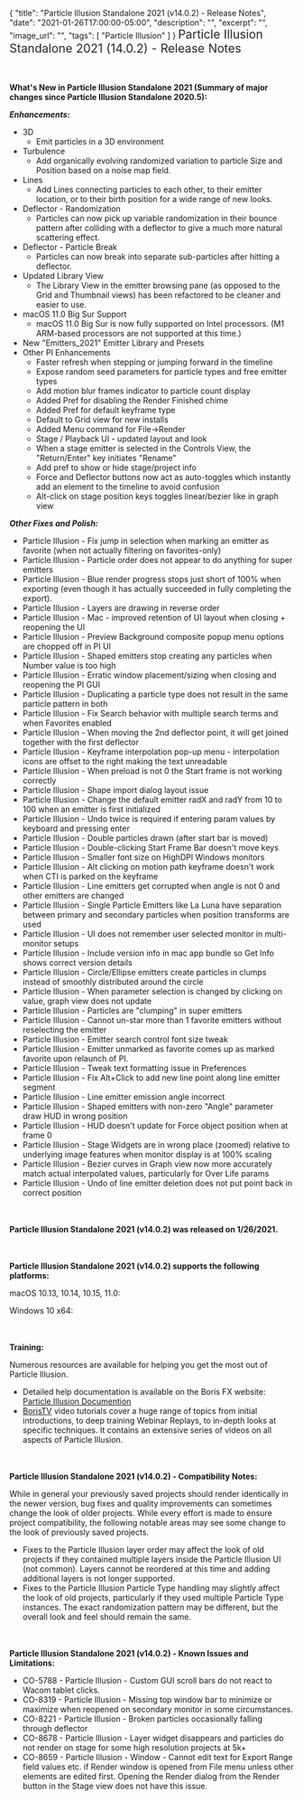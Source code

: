 {
  "title": "Particle Illusion Standalone 2021 (v14.0.2) - Release Notes",
  "date": "2021-01-26T17:00:00-05:00",
  "description": "",
  "excerpt": "",
  "image_url": "",
  "tags": [
    "Particle Illusion"
  ]
}
<span style="color: rgb(40, 40, 40); font-size: 1.5em; word-spacing: 0.5px;">Particle Illusion Standalone 2021 (14.0.2) - Release Notes</span>

<span style="font-size: 1rem;"> </span>

**What's New in Particle Illusion Standalone 2021 (Summary of major changes since Particle Illusion Standalone 2020.5):**

**_Enhancements:_**

* 3D
  * Emit particles in a 3D environment
* Turbulence
  * Add organically evolving randomized variation to particle Size and Position based on a noise map field.
* Lines
  * Add Lines connecting particles to each other, to their emitter location, or to their birth position for a wide range of new looks.
* Deflector - Randomization
  * Particles can now pick up variable randomization in their bounce pattern after colliding with a deflector to give a much more natural scattering effect.
* Deflector - Particle Break
  * Particles can now break into separate sub-particles after hitting a deflector.
* Updated Library View
  * The Library View in the emitter browsing pane (as opposed to the Grid and Thumbnail views) has been refactored to be cleaner and easier to use.
* macOS 11.0 Big Sur Support
  * macOS 11.0 Big Sur is now fully supported on Intel processors.  (M1 ARM-based processors are not supported at this time.)
* New "Emitters_2021" Emitter Library and Presets
* Other PI Enhancements
  * Faster refresh when stepping or jumping forward in the timeline
  * Expose random seed parameters for particle types and free emitter types
  * Add motion blur frames indicator to particle count display
  * Added Pref for disabling the Render Finished chime
  * Added Pref for default keyframe type
  * Default to Grid view for new installs
  * Added Menu command for File->Render
  * Stage / Playback UI - updated layout and look
  * When a stage emitter is selected in the Controls View, the "Return/Enter" key initiates "Rename"
  * Add pref to show or hide stage/project info
  * Force and Deflector buttons now act as auto-toggles which instantly add an element to the timeline to avoid confusion
  * Alt-click on stage position keys toggles linear/bezier like in graph view

**_Other Fixes and Polish:_**

* Particle Illusion - Fix jump in selection when marking an emitter as favorite (when not actually filtering on favorites-only)
* Particle Illusion - Particle order does not appear to do anything for super emitters
* Particle Illusion - Blue render progress stops just short of 100% when exporting (even though it has actually succeeded in fully completing the export).
* Particle Illusion - Layers are drawing in reverse order
* Particle Illusion - Mac - improved retention of UI layout when closing + reopening the UI
* Particle Illusion - Preview Background composite popup menu options are chopped off in PI UI
* Particle Illusion - Shaped emitters stop creating any particles when Number value is too high
* Particle Illusion - Erratic window placement/sizing when closing and reopening the PI GUI
* Particle Illusion - Duplicating a particle type does not result in the same particle pattern in both
* Particle Illusion - Fix Search behavior with multiple search terms and when Favorites enabled
* Particle Illusion - When moving the 2nd deflector point, it will get joined together with the first deflector
* Particle Illusion - Keyframe interpolation pop-up menu - interpolation icons are offset to the right making the text unreadable
* Particle Illusion - When preload is not 0 the Start frame is not working correctly
* Particle Illusion - Shape import dialog layout issue
* Particle Illusion - Change the default emitter radX and radY from 10 to 100 when an emitter is first initialized
* Particle Illusion - Undo twice is required if entering param values by keyboard and pressing enter
* Particle Illusion - Double particles drawn (after start bar is moved)
* Particle Illusion - Double-clicking Start Frame Bar doesn't move keys
* Particle Illusion - Smaller font size on HighDPI Windows monitors
* Particle Illusion - Alt clicking on motion path keyframe doesn't work when CTI is parked on the keyframe
* Particle Illusion - Line emitters get corrupted when angle is not 0 and other emitters are changed
* Particle Illusion - Single Particle Emitters like La Luna have separation between primary and secondary particles when position transforms are used
* Particle Illusion - UI does not remember user selected monitor in multi-monitor setups
* Particle Illusion - Include version info in mac app bundle so Get Info shows correct version details
* Particle Illusion - Circle/Ellipse emitters create particles in clumps instead of smoothly distributed around the circle
* Particle Illusion - When parameter selection is changed by clicking on value, graph view does not update
* Particle Illusion - Particles are "clumping" in super emitters
* Particle Illusion - Cannot un-star more than 1 favorite emitters without reselecting the emitter
* Particle Illusion - Emitter search control font size tweak
* Particle Illusion - Emitter unmarked as favorite comes up as marked favorite upon relaunch of PI.
* Particle Illusion - Tweak text formatting issue in Preferences
* Particle Illusion - Fix Alt+Click to add new line point along line emitter segment
* Particle Illusion - Line emitter emission angle incorrect
* Particle Illusion - Shaped emitters with non-zero "Angle" parameter draw HUD in wrong position
* Particle Illusion - HUD doesn't update for Force object position when at frame 0
* Particle Illusion - Stage Widgets are in wrong place (zoomed) relative to underlying image features when monitor display is at 100% scaling
* Particle Illusion - Bezier curves in Graph view now more accurately match actual interpolated values, particularly for Over Life params
* Particle Illusion - Undo of line emitter deletion does not put point back in correct position

<span style="font-size: 1rem;"> </span>

**Particle Illusion Standalone 2021 (v14.0.2) was released on 1/26/2021.**

<span style="font-size: 1rem;"> </span>

**Particle Illusion Standalone 2021 (v14.0.2) supports the following platforms:**

macOS 10.13, 10.14, 10.15, 11.0:

Windows 10 x64:

<span style="font-size: 1rem;"> </span>

**Training:**

Numerous resources are available for helping you get the most out of Particle Illusion.

* Detailed help documentation is available on the Boris FX website: [Particle Illusion Documention](/documentation/continuum/bcc-particle-illusion/ "BCC Help Documentation")
* [BorisTV](/videos/) video tutorials cover a huge range of topics from initial introductions, to deep training Webinar Replays, to in-depth looks at specific techniques.  It contains an extensive series of videos on all aspects of Particle Illusion.

<span style="font-size: 1rem;"> </span>

**Particle Illusion Standalone 2021 (v14.0.2) - Compatibility Notes:**

While in general your previously saved projects should render identically in the newer version, bug fixes and quality improvements can sometimes change the look of older projects. While every effort is made to ensure project compatibility, the following notable areas may see some change to the look of previously saved projects.

* Fixes to the Particle Illusion layer order may affect the look of old projects if they contained multiple layers inside the Particle Illusion UI (not common).  Layers cannot be reordered at this time and adding additional layers is not longer supported.
* Fixes to the Particle Illusion Particle Type handling may slightly affect the look of old projects, particularly if they used multiple Particle Type instances.  The exact randomization pattern may be different, but the overall look and feel should remain the same.

<span style="font-size: 1rem;"> </span>

**Particle Illusion Standalone 2021 (v14.0.2) - Known Issues and Limitations:**

* CO-5788 - Particle Illusion - Custom GUI scroll bars do not react to Wacom tablet clicks.
* CO-8319 - Particle Illusion - Missing top window bar to minimize or maximize when reopened on secondary monitor in some circumstances.
* CO-8221 - Particle Illusion - Broken particles occasionally falling through deflector
* CO-8678 - Particle Illusion - Layer widget disappears and particles do not render on stage for some high resolution projects at 5k+
* CO-8659 - Particle Illusion - Window - Cannot edit text for Export Range field values etc. if Render window is opened from File menu unless other elements are edited first.  Opening the Render dialog from the Render button in the Stage view does not have this issue.

<div id="ext-gen9245"> </div>